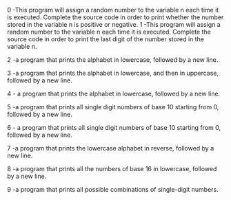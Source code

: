 0 -This program will assign a random number to the variable n each time it is executed. Complete the source code in order to print whether the number stored in the variable n is positive or negative.
1 -This program will assign a random number to the variable n each time it is executed. Complete the source code in order to print the last digit of the number stored in the variable n.

2 -a program that prints the alphabet in lowercase, followed by a new line.

3 -a program that prints the alphabet in lowercase, and then in uppercase, followed by a new line.



4 - a program that prints the alphabet in lowercase, followed by a new line.

5 -a program that prints all single digit numbers of base 10 starting from 0, followed by a new line.

6 - a program that prints all single digit numbers of base 10 starting from 0, followed by a new line.



7 -a program that prints the lowercase alphabet in reverse, followed by a new line.

8 -a program that prints all the numbers of base 16 in lowercase, followed by a new line.

9 -a program that prints all possible combinations of single-digit numbers.

